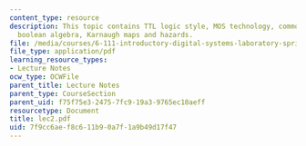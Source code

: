 ```yaml
---
content_type: resource
description: This topic contains TTL logic style, MOS technology, common logic gates,
  boolean algebra, Karnaugh maps and hazards.
file: /media/courses/6-111-introductory-digital-systems-laboratory-spring-2006/7f9cc6aef8c611b90a7f1a9b49d17f47_lec2.pdf
file_type: application/pdf
learning_resource_types:
- Lecture Notes
ocw_type: OCWFile
parent_title: Lecture Notes
parent_type: CourseSection
parent_uid: f75f75e3-2475-7fc9-19a3-9765ec10aeff
resourcetype: Document
title: lec2.pdf
uid: 7f9cc6ae-f8c6-11b9-0a7f-1a9b49d17f47
---
```

